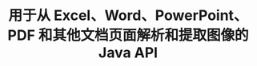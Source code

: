 ---
############################# Static ############################
layout: "auto-gen-gist"
draft: false
path: "ru/parser/java/extract/image/odt/"
otherformats: DOC DOT DOCX DOCM DOTX DOTM TXT ODT RTF PDF XHTML MHTML MD XML EPUB FB2 CHM XLS XLT XLSX XLSM XLSB XLTX XLTM ODS CSV OTS XLA XLAM PPT PPTX  PPS POT PPSX PPTM POTX PPSM ODP OTP PST OST EML EMLX MSG ONE 

############################# Head ############################
head_title: "如何通过 Java 从 Excel、Word、PDF 和其他文档中提取图像？"
head_description: "GroupDocs.Parser Java API 允许软件开发人员从 Java 应用程序内的 PDF、DOC、DOCX、PPT、PPTX、XLS、XLSX 文档、页面区域和电子邮件中解析和提取图像。"

############################# Header ############################
title: "用于从 Excel、Word、PowerPoint、PDF 和其他文档页面解析和提取图像的 Java API"
description: "GroupDocs.Parser Java API 允许程序员从 PDF、DOC、DOCX、PPT、PPTX、EML、MSG、XLS、XLSX、CSV、ODT、RTF 和 EPUB 文档或 Java 应用程序中的文档页面中提取图像。"

######################### Download Button #######################
button:
    enable: true

############################# About ############################
about:
    enable: true
    title: "了解如何通过 Java API 从文档或特定页面中提取图像？"
    content: |
       在创建引人入胜的内容时，图像值一千字，在当今的视觉世界中不容忽视。图像可以成为信息交流的重要来源，也可以吸引用户的注意力。通常需要从文档、期刊或演示文稿中获取图像并在其他地方使用它们。 GroupDocs.Parser for Java 是一个功能强大的 API，可帮助软件开发人员和程序员构建解决方案，以从众多文档类型中解析和提取图像或其他信息。它还支持以PNG、JPEG、WebP、GIF、BMP等格式保存图像。 API 支持一些流行的文档格式，例如 PDF、Microsoft Office 格式：Word（DOC、DOCX）、PowerPoint（PPT、PPTX）、Excel（XLS、XLSX）、LibreOffice 格式、电子邮件、电子书等等.它还支持一些与文档解析、提取纯文本和结构化文本、按关键字搜索文本、提取元数据或图像、容器以及附件等相关的高级功能。

############################# content ############################
steps:
    enable: true
    block:
    - title_left: "如何从 ODT 文档中提取图像"
      content_left: |
       GroupDocs.Parser Java 包含从 ODT 文档中提取图像的功能。 以下 Java 代码示例展示了如何轻松地从 ODT 文档中提取图像。 

      title_right: "通过 Java 从文档中获取图像"
      content_right: |
        * 创建 [Parser](https://apireference.groupdocs.com/parser/java/com.groupdocs.parser/Parser) 的实例
        * 检查文档是否支持图像提取
        * 调用 [getImages()](https://apireference.groupdocs.com/parser/java/com.groupdocs.parser/Parser#getImages()) 方法从整个文档中提取所有图像。
        * 从文档中提取所有图像
        * 遍历图像并打印图像类型

      gisthash: "b13e690d2593f92081abd99948363e06"
      gistfile: "extract_images_form_documents.java"

    - title_left: "从 ODT 文档页面提取图像"
      content_left: |
       GroupDocs.Parser Java API 允许软件开发人员使用几行代码从 ODT 文档中提取图像。 下面的 Java 代码显示了从 ODT 文档中提取的图像。 

      title_right: "如何通过 Java 提取文件图像"
      content_right: |
        * 创建 [Parser](https://apireference.groupdocs.com/parser/java/com.groupdocs.parser/Parser) 的实例 
        * 检查文档是否支持图像提取
        * 通过调用 [getDocumentInfo](https://apireference.groupdocs.com/parser/java/com.groupdocs.parser/Parser#getDocumentInfo()) 方法获取文档信息。
        * 检查文档是否存在页面
        * 遍历页面并打印页码
        * 调用 [getImages()](https://apireference.groupdocs.com/parser/java/com.groupdocs.parser/Parser#getImages()) 方法从整个文档中提取所有图像。
        * 迭代图像和打印图像类型
     
      gisthash: "68450336a57c5d8df06b4ef1ea69b29f"
      gistfile: "extract_images_form_documents_page.java"
      
    - title_left: "如何从 ODT 文档页面区域提取图像"
      content_left: |
       GroupDocs.Parser Java API 为从 ODT 文档的页面轻松提取提供了完整的支持。 以下 Java 代码演示了程序员如何从他们自己的 Java 应用程序内的 ODT 文档页面区域提取图像。

      title_right: "使用Java提取图像？"
      content_right: |
        * 创建 [Parser](https://apireference.groupdocs.com/parser/java/com.groupdocs.parser/Parser) 的实例  
        * 创建用于图像提取的选项
        * 检查文档以获取图像提取支持
        * 调用[getImages()](https://apireference.groupdocs.com/parser/java/com.groupdocs.parser/Parser#getImages())方法从页面左上角提取图片。
        * 遍历图像并打印图像 URL
     
      gisthash: "40143a56569ae88e7e7c972ccca041b5"
      gistfile: "extract_images_form_documents_page_area.java"

    - title_left: "如何通过 Java API 将图像提取到文件"
      content_left: |
       GroupDocs.Parser Java API 允许从 ODT 文档中提取图像并将图像内容保存到文件中。 以下 Java 代码演示了程序员如何在自己的 Java 应用程序中将图像提取到他们选择的文件中。

      title_right: "将文档中的图像提取到文件中"
      content_right: |
        * 创建 [Parser](https://apireference.groupdocs.com/parser/java/com.groupdocs.parser/Parser) 的实例 
        * 检查文档以获取图像提取支持
        * 调用[getImages()](https://apireference.groupdocs.com/parser/java/com.groupdocs.parser/Parser#getImages())方法从页面左上角提取图片。
        * 创建选项以支持的文件格式保存图像
        * 遍历图像并打印图像 URL
     
      gisthash: "6faeafc93e4412265b7439209828950b"
      gistfile: "images_saving_to_files.java"

    - title_left: "系统要求"
      content_left: |
        所有主要平台和操作系统都支持 Java 的 GroupDocs.Parser。 它可以生成 Microsoft Word、Excel、PowerPoint、Outlook、OpenOffice 和 50 多种其他格式的文档。 有关完整的系统要求指南，请在执行以下代码之前访问系统要求，请确保您的系统上安装了以下先决条件：
        * 操作系统：Microsoft Windows、Linux、MacOS
        * Java 版本支持：J2SE 7.0 (1.7)、J2SE 8.0 (1.8) 或以上
        * 从 GroupDocs [Repository](https://repository.groupdocs.com/webapp/#/artifacts/browse/tree/General/repo/com/groupdocs/groupdocs-parser) 获取最新版本的 GroupDocs.Parser Java API
        
      title_right: "为什么使用 GroupDocs.Parser"
      content_right: |
        * 从任何支持的文档中提取纯文本。
        * 目录提取支持
        * 提取格式化文本、元数据、图像、容器和附件。
        * 通过用户定义的模板解析文档。
        *使用关键字或正则表达式搜索文本。
        * 结构化文本提取支持
        * 提取一些支持的文档格式的目录。
        * 从 PDF 文档中解析表单数据。

demos:
    enable: true
        

more_formats:
    enable: true


back_to_top:
    enable: true
---
